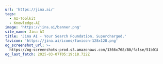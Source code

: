 ```yaml
---
url: 'https://jina.ai/'
tags:
  - AI-Toolkit
  - Knowledge-AI
image: 'https://jina.ai/banner.png'
site_name: Jina AI
title: 'Jina AI - Your Search Foundation, Supercharged.'
favicon: 'https://jina.ai/icons/favicon-128x128.png'
og_screenshot_url: >-
  https://og-screenshots-prod.s3.amazonaws.com/1366x768/80/false/51b018eb015cd7ca4b2ad06a1dbb46f675beb02958a04e29c168cd8aee9dd01e.jpeg
og_last_fetch: 2025-03-07T05:19:18.722Z
---
```


